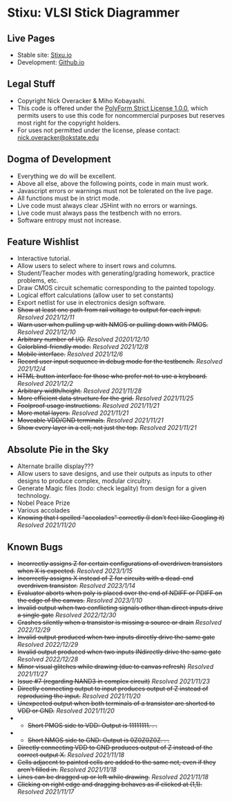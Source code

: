 # Stixu: VLSI Stick Diagrammer

## Live Pages
* Stable site: [Stixu.io](https://stixu.io)
* Development: [Github.io](https://nickoveracker.github.io/StickDiagrammer)

## Legal Stuff
* Copyright Nick Overacker & Miho Kobayashi.
* This code is offered under the [PolyForm Strict License 1.0.0](https://polyformproject.org/licenses/strict/1.0.0/), which permits users to use this code for noncommercial purposes but reserves most right for the copyright holders.
* For uses not permitted under the license, please contact: [nick.overacker@okstate.edu](mailto:nick.overacker@okstate.edu)

## Dogma of Development
* Everything we do will be excellent.
* Above all else, above the following points, code in main must work.
* Javascript errors or warnings must not be tolerated on the live page.
* All functions must be in strict mode.
* Live code must always clear JSHint with no errors or warnings.
* Live code must always pass the testbench with no errors.
* Software entropy must not increase.

## Feature Wishlist
* Interactive tutorial.
* Allow users to select where to insert rows and columns.
* Student/Teacher modes with generating/grading homework, practice problems, etc.
* Draw CMOS circuit schematic corresponding to the painted topology.
* Logical effort calculations (allow user to set constants)
* Export netlist for use in electronics design software.
* ~~Show at least one path from rail voltage to output for each input.~~ *Resolved 2021/12/11*
* ~~Warn user when pulling up with NMOS or pulling down with PMOS.~~ *Resolved 2021/12/10*
* ~~Arbitrary number of I/O.~~ *Resolved 20201/12/10*
* ~~Colorblind-friendly mode.~~ *Resolved 2021/12/8*
* ~~Mobile interface.~~ *Resolved 2021/12/6*
* ~~Record user input sequence in debug mode for the testbench.~~ *Resolved 2021/12/4*
* ~~HTML button interface for those who prefer not to use a keyboard.~~ *Resolved 2021/12/2*
* ~~Arbitrary width/height.~~ *Resolved 2021/11/28*
* ~~More efficient data structure for the grid.~~ *Resolved 2021/11/25*
* ~~Foolproof usage instructions.~~ *Resolved 2021/11/21*
* ~~More metal layers.~~ *Resolved 2021/11/21*
* ~~Moveable VDD/GND terminals.~~ *Resolved 2021/11/21*
* ~~Show every layer in a cell, not just the top.~~ *Resolved 2021/11/21*

## Absolute Pie in the Sky
* Alternate braille display???
* Allow users to save designs, and use their outputs as inputs to other designs to produce complex, modular circuitry.
* Generate Magic files (todo: check legality) from design for a given technology.
* Nobel Peace Prize
* Various accolades
* ~~Knowing that I spelled "accolades" correctly (I don't feel like Googling it)~~ *Resolved 2021/11/20*

## Known Bugs
* ~~Incorrectly assigns Z for certain configurations of overdriven transistors when X is expected.~~ *Resolved 2023/1/15*
* ~~Incorrectly assigns X instead of Z for circuits with a dead-end overdriven transistor.~~ *Resolved 2023/1/14*
* ~~Evaluator aborts when poly is placed over the end of NDIFF or PDIFF on the edge of the canvas.~~ *Resolved 2023/1/10*
* ~~Invalid output when two conflicting signals other than direct inputs drive a single gate~~ *Resolved 2022/12/30*
* ~~Crashes silently when a transistor is missing a source or drain~~ *Resolved 2022/12/29*
* ~~Invalid output produced when two inputs directly drive the same gate~~ *Resolved 2022/12/29*
* ~~Invalid output produced when two inputs INdirectly drive the same gate~~ *Resolved 2022/12/28*
* ~~Minor visual glitches while drawing (due to canvas refresh)~~ *Resolved 2021/11/27*
* ~~Issue #7 (regarding NAND3 in complex circuit)~~ *Resolved 2021/11/23*
* ~~Directly connecting output to input produces output of Z instead of reproducing the input.~~ *Resolved 2021/11/20*
* ~~Unexpected output when both terminals of a transistor are shorted to VDD or GND.~~ *Resolved 2021/11/20*
* * ~~Short PMOS side to VDD: Output is 11111111. . .~~
* * ~~Short NMOS side to GND: Output is 0Z0Z0Z0Z. . .~~
* ~~Directly connecting VDD to GND produces output of Z instead of the correct output X.~~ *Resolved 2021/11/18*
* ~~Cells adjacent to painted cells are added to the same net, even if they aren't filled in.~~ *Resolved 2021/11/18*
* ~~Lines can be dragged up or left while drawing.~~ *Resolved 2021/11/18*
* ~~Clicking on right edge and dragging behaves as if clicked at (1,1).~~ *Resolved 2021/11/17*
